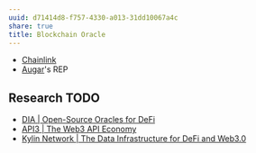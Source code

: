 ```yaml
---
uuid: d71414d8-f757-4330-a013-31dd10067a4c
share: true
title: Blockchain Oracle
---
```

* [Chainlink](../Chainlink)
* [Augar](../Augar)'s REP

## Research TODO

* [DIA | Open-Source Oracles for DeFi](https://www.diadata.org/)
* [API3 | The Web3 API Economy](https://api3.org/)
* [Kylin Network | The Data Infrastructure for DeFi and Web3.0](https://kylin.network/)